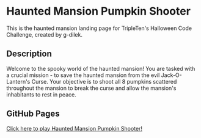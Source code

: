 # Haunted Mansion Pumpkin Shooter

This is the haunted mansion landing page for TripleTen's Halloween Code Challenge, created by g-dilek.

## Description

Welcome to the spooky world of the haunted mansion! You are tasked with a crucial mission - to save the haunted mansion from the evil Jack-O-Lantern's Curse. Your objective is to shoot all 8 pumpkins scattered throughout the mansion to break the curse and allow the mansion's inhabitants to rest in peace.

## GitHub Pages

[Click here to play Haunted Mansion Pumpkin Shooter!](https://g-dilek.github.io/haunted_mansion)
